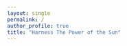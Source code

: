 ```yaml
---
layout: single
permalink: /
author_profile: true
title: "Harness The Power of the Sun"
---
```












